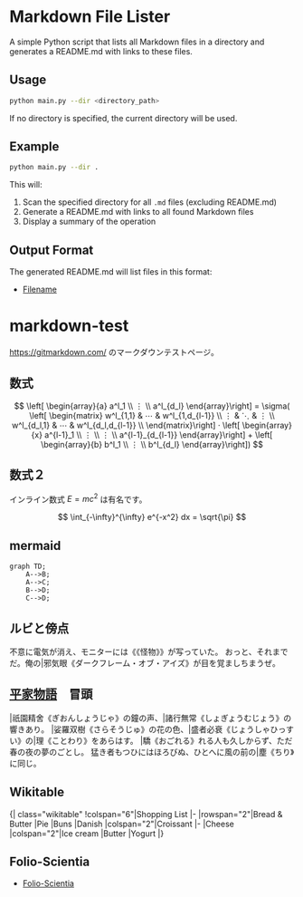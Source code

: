 # Markdown File Lister

A simple Python script that lists all Markdown files in a directory and generates a README.md with links to these files.

## Usage

```bash
python main.py --dir <directory_path>
```

If no directory is specified, the current directory will be used.

## Example

```bash
python main.py --dir .
```

This will:
1. Scan the specified directory for all `.md` files (excluding README.md)
2. Generate a README.md with links to all found Markdown files
3. Display a summary of the operation

## Output Format

The generated README.md will list files in this format:
- [Filename](filename.md)

# markdown-test

https://gitmarkdown.com/ のマークダウンテストページ。

## 数式
$$
\left[ \begin{array}{a} a^l_1 \\ ⋮ \\ a^l_{d_l} \end{array}\right]
= \sigma(
 \left[ \begin{matrix} 
    w^l_{1,1} & ⋯  & w^l_{1,d_{l-1}} \\  
    ⋮ & ⋱  & ⋮  \\ 
    w^l_{d_l,1} & ⋯  & w^l_{d_l,d_{l-1}} \\  
 \end{matrix}\right]  ·
 \left[ \begin{array}{x} a^{l-1}_1 \\ ⋮ \\ ⋮ \\ a^{l-1}_{d_{l-1}} \end{array}\right] + 
 \left[ \begin{array}{b} b^l_1 \\ ⋮ \\ b^l_{d_l} \end{array}\right])
 $$

## 数式２
インライン数式 $E=mc^2$ は有名です。

$$
\int_{-\infty}^{\infty} e^{-x^2} dx = \sqrt{\pi}
$$

## mermaid
```mermaid
graph TD;
    A-->B;
    A-->C;
    B-->D;
    C-->D;
```

## ルビと傍点
不意に電気が消え、モニターには《《怪物》》が写っていた。
おっと、それまでだ。俺の|邪気眼《ダークフレーム・オブ・アイズ》が目を覚ましちまうぜ。

## [平家物語](heike.md)　冒頭
|祇園精舍《ぎおんしょうじゃ》の鐘の声、|諸行無常《しょぎょうむじょう》の響きあり。
|娑羅双樹《さらそうじゅ》の花の色、|盛者必衰《じょうしゃひっすい》の|理《ことわり》をあらはす。
|驕《おごれる》れる人も久しからず、ただ春の夜の夢のごとし。
猛き者もつひにはほろびぬ、ひとへに風の前の|塵《ちり》に同じ。

## Wikitable
{| class="wikitable"
!colspan="6"|Shopping List
|-
|rowspan="2"|Bread & Butter
|Pie
|Buns
|Danish
|colspan="2"|Croissant
|-
|Cheese
|colspan="2"|Ice cream
|Butter
|Yogurt
|}

## Folio-Scientia
- [Folio-Scientia](folio-scientia/README.md)


